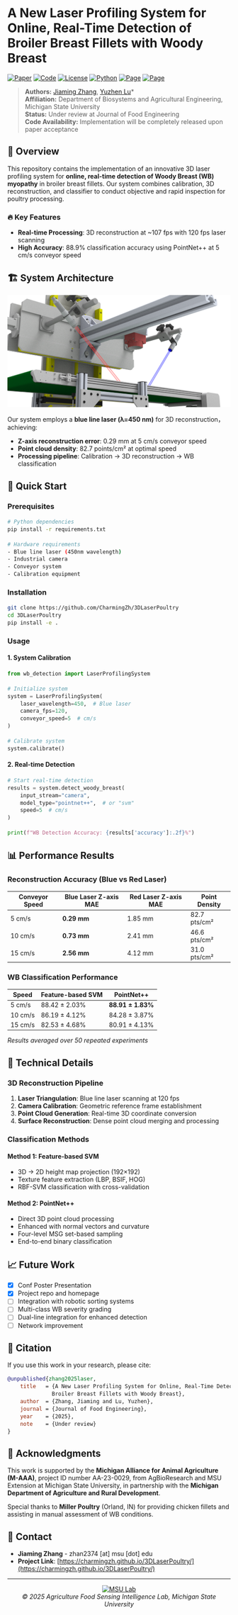 # A New Laser Profiling System for Online, Real-Time Detection of Broiler Breast Fillets with Woody Breast

[![Paper](https://img.shields.io/badge/Paper-Under%20Review-orange)](https://github.com/your-repo/paper)
[![Code](https://img.shields.io/badge/Code-Coming%20Soon-yellow)](https://github.com/your-repo/code)
[![License](https://img.shields.io/badge/License-MIT-blue.svg)](LICENSE)
[![Python](https://img.shields.io/badge/Python-3.12%2B-blue)](https://www.python.org/)
[![Page](https://img.shields.io/badge/项目主页%20Page-中文-blue)](https://charmingzh.github.io/3DLaserPoultry/)
[![Page](https://img.shields.io/badge/README-中文-blue)](https://github.com/CharmingZh/3DLaserPoultry/blob/main/README_CN.md)

> **Authors:** [Jiaming Zhang](https://charmingzh.github.io/), [Yuzhen Lu](https://www.yuzhenlu.com/)*  
> **Affiliation:** Department of Biosystems and Agricultural Engineering, Michigan State University  
> **Status:** Under review at Journal of Food Engineering  
> **Code Availability:** Implementation will be completely released upon paper acceptance

## 🎯 Overview

This repository contains the implementation of an innovative 3D laser profiling system for **online, 
real-time detection of Woody Breast (WB) myopathy** in broiler breast fillets. Our system combines 
calibration, 3D reconstruction, and classifier to conduct objective and rapid inspection for poultry processing.

### 🔥 Key Features

- **Real-time Processing**: 3D reconstruction at ~107 fps with 120 fps laser scanning
- **High Accuracy**: 88.9% classification accuracy using PointNet++ at 5 cm/s conveyor speed

## 🏗️ System Architecture

![System Pipeline](docs/src/3DRedering.png)

Our system employs a **blue line laser (λ=450 nm)** for 3D reconstruction，achieving:
- **Z-axis reconstruction error**: 0.29 mm at 5 cm/s conveyor speed
- **Point cloud density**: 82.7 points/cm² at optimal speed
- **Processing pipeline**: Calibration → 3D reconstruction → WB classification

## 🚀 Quick Start

### Prerequisites

```bash
# Python dependencies
pip install -r requirements.txt

# Hardware requirements
- Blue line laser (450nm wavelength)
- Industrial camera
- Conveyor system
- Calibration equipment
```

### Installation

```bash
git clone https://github.com/CharmingZh/3DLaserPoultry
cd 3DLaserPoultry
pip install -e .
```

### Usage

#### 1. System Calibration
```python
from wb_detection import LaserProfilingSystem

# Initialize system
system = LaserProfilingSystem(
    laser_wavelength=450,  # Blue laser
    camera_fps=120,
    conveyor_speed=5  # cm/s
)

# Calibrate system
system.calibrate()
```

#### 2. Real-time Detection
```python
# Start real-time detection
results = system.detect_woody_breast(
    input_stream="camera",
    model_type="pointnet++",  # or "svm"
    speed=5  # cm/s
)

print(f"WB Detection Accuracy: {results['accuracy']:.2f}%")
```


## 📊 Performance Results

### Reconstruction Accuracy (Blue vs Red Laser)
| Conveyor Speed | Blue Laser Z-axis MAE | Red Laser Z-axis MAE | Point Density |
|----------------|----------------------|---------------------|---------------|
| 5 cm/s         | **0.29 mm**          | 1.85 mm            | 82.7 pts/cm²  |
| 10 cm/s        | **0.73 mm**          | 2.41 mm            | 46.6 pts/cm²  |
| 15 cm/s        | **2.56 mm**          | 4.12 mm            | 31.0 pts/cm²  |

### WB Classification Performance
| Speed  | Feature-based SVM | PointNet++ | 
|--------|------------------|------------|
| 5 cm/s | 88.42 ± 2.03%    | **88.91 ± 1.83%** |
| 10 cm/s| 86.19 ± 4.12%    | 84.28 ± 3.87%     |
| 15 cm/s| 82.53 ± 4.68%    | 80.91 ± 4.13%     |

*Results averaged over 50 repeated experiments*

## 🔬 Technical Details

### 3D Reconstruction Pipeline
1. **Laser Triangulation**: Blue line laser scanning at 120 fps
2. **Camera Calibration**: Geometric reference frame establishment
3. **Point Cloud Generation**: Real-time 3D coordinate conversion
4. **Surface Reconstruction**: Dense point cloud merging and processing

### Classification Methods

#### Method 1: Feature-based SVM
- 3D → 2D height map projection (192×192)
- Texture feature extraction (LBP, BSIF, HOG)
- RBF-SVM classification with cross-validation

#### Method 2: PointNet++
- Direct 3D point cloud processing
- Enhanced with normal vectors and curvature
- Four-level MSG set-based sampling
- End-to-end binary classification



[//]: # (## 📁 Repository Structure)

[//]: # ()
[//]: # (```)

[//]: # (woody-breast-detection/)

[//]: # (├── src/)

[//]: # (│   ├── calibration/         # System calibration modules)

[//]: # (│   ├── reconstruction/      # 3D reconstruction pipeline)

[//]: # (│   ├── classification/      # ML models &#40;SVM & PointNet++&#41;)

[//]: # (│   ├── utils/              # Utility functions)

[//]: # (│   └── visualization/      # Result visualization tools)

[//]: # (├── data/)

[//]: # (│   ├── samples/            # Sample datasets)

[//]: # (│   ├── calibration/        # Calibration data)

[//]: # (│   └── results/            # Output results)

[//]: # (├── models/)

[//]: # (│   ├── pointnet++/         # Pre-trained PointNet++ models)

[//]: # (│   └── svm/               # SVM model weights)

[//]: # (├── docs/                   # Documentation)

[//]: # (├── tests/                  # Unit tests)

[//]: # (└── requirements.txt)

[//]: # (```)



## 📈 Future Work

- [x] Conf Poster Presentation
- [x] Project repo and homepage
- [ ] Integration with robotic sorting systems
- [ ] Multi-class WB severity grading
- [ ] Dual-line integration for enhanced detection
- [ ] Network improvement

## 📖 Citation

If you use this work in your research, please cite:

```bibtex
@unpublished{zhang2025laser,
    title   = {A New Laser Profiling System for Online, Real-Time Detection of
              Broiler Breast Fillets with Woody Breast},
    author  = {Zhang, Jiaming and Lu, Yuzhen},
    journal = {Journal of Food Engineering},
    year    = {2025},
    note    = {Under review}
}
```


## 🙏 Acknowledgments

This work is supported by the **Michigan Alliance for Animal Agriculture (M-AAA)**, project ID number AA-23-0029, from AgBioResearch and MSU Extension at Michigan State University, in partnership with the **Michigan Department of Agriculture and Rural Development**.

Special thanks to **Miller Poultry** (Orland, IN) for providing chicken fillets and assisting in manual assessment of WB conditions.

## 📧 Contact

- **Jiaming Zhang** - zhan2374 [at] msu [dot] edu
- **Project Link**: [https://charmingzh.github.io/3DLaserPoultry/](https://charmingzh.github.io/3DLaserPoultry/)

---

<p align="center">
  <a href="https://www.yuzhenlu.com/" target="_blank" rel="noopener noreferrer">
  <img src="https://img.shields.io/badge/MSU-Agriculture%20Food%20Sensing%20Intelligence%20Lab-green"
       alt="MSU Lab">
</a>
  <br>
  <i>© 2025 Agriculture Food Sensing Intelligence Lab, Michigan State University</i>
</p>